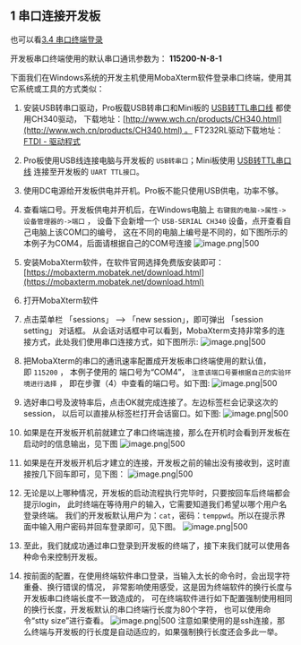 ## 1 串口连接开发板

也可以看[3.4 串口终端登录](../../1_快速使用手册/1_快速开始.md#3.4%20串口终端登录)

开发板串口终端使用的默认串口通讯参数为： **115200-N-8-1** 

下面我们在Windows系统的开发主机使用MobaXterm软件登录串口终端，使用其它系统或工具的方式类似：
1. 安装USB转串口驱动，Pro板载USB转串口和Mini板的 [USB转TTL串口线](https://detail.tmall.com/item.htm?spm=a1z10.5-b.w4011-22026361158.32.4b7c7e18f4CE7E&id=600554874281&rn=c55898db719eb30c307b1d2cc23d79b8&abbucket=18) 都使用CH340驱动， 下载地址：[http://www.wch.cn/products/CH340.html](http://www.wch.cn/products/CH340.html) 。
   FT232RL驱动下载地址：[FTDI - 驱动程式](https://www.ftdichip.cn/FTDrivers.htm)
    
2. Pro板使用USB线连接电脑与开发板的 `USB转串口`；Mini板使用 [USB转TTL串口线](https://detail.tmall.com/item.htm?spm=a1z10.5-b.w4011-22026361158.32.4b7c7e18f4CE7E&id=600554874281&rn=c55898db719eb30c307b1d2cc23d79b8&abbucket=18) 连接至开发板的 `UART TTL接口`。
    
3. 使用DC电源给开发板供电并开机。Pro板不能只使用USB供电，功率不够。
    
4. 查看端口号。开发板供电并开机后，在Windows电脑上 `右键我的电脑->属性->设备管理器的->端口` ， 设备下会新增一个 `USB-SERIAL CH340` 设备，点开查看自己电脑上该COM口的编号， 这在不同的电脑上编号是不同的，如下图所示的本例子为COM4，后面请根据自己的COM号连接
   ![image.png|500](https://my-obsidian-image.oss-cn-guangzhou.aliyuncs.com/2025/05/d8378661908c5ef05a72ce2eda967b82.png)
5. 安装MobaXterm软件，在软件官网选择免费版安装即可：[https://mobaxterm.mobatek.net/download.html](https://mobaxterm.mobatek.net/download.html)
6. 打开MobaXterm软件
7. 点击菜单栏 「sessions」 –> 「new session」，即可弹出 「session setting」 对话框。 从会话对话框中可以看到，MobaXterm支持非常多的连接方式，此处我们使用串口连接方式，如下图所示:
   ![image.png|500](https://my-obsidian-image.oss-cn-guangzhou.aliyuncs.com/2025/05/821ed216e6dbb538d255ad1d0021ccad.png)
8. 把MobaXterm的串口的通讯速率配置成开发板串口终端使用的默认值，即 `115200` ， 本例子使用的 端口号为“COM4”， `注意该端口号要根据自己的实验环境进行选择` ， 即在步骤（4）中查看的端口号。如下图:
   ![image.png|500](https://my-obsidian-image.oss-cn-guangzhou.aliyuncs.com/2025/05/4e26bbfd11d2f128910fe8984a36b0d7.png)
9. 选好串口号及波特率后，点击OK就完成连接了。左边标签栏会记录这次的session， 以后可以直接从标签栏打开会话窗口。如下图:
   ![image.png|500](https://my-obsidian-image.oss-cn-guangzhou.aliyuncs.com/2025/05/0030cb96fbd08111bb4207b367f69257.png)
10. 如果是在开发板开机前就建立了串口终端连接，那么在开机时会看到开发板在启动时的信息输出，见下图
    ![image.png|500](https://my-obsidian-image.oss-cn-guangzhou.aliyuncs.com/2025/05/049c63eec238bbb43d8b778714bf38ac.png)
11. 如果是在开发板开机后才建立的连接，开发板之前的输出没有接收到，这时直接按几下回车即可，见下图：
    ![image.png|500](https://my-obsidian-image.oss-cn-guangzhou.aliyuncs.com/2025/05/2588aaca9608880f6662149f390e912f.png)
12. 无论是以上哪种情况，开发板的启动流程执行完毕时，只要按回车后终端都会提示login， 此时终端在等待用户的输入，它需要知道我们希望以哪个用户名登录终端。 我们的开发板默认用户为：`cat`，密码：`temppwd`。所以在提示界面中输入用户密码并回车登录即可，见下图。
    ![image.png|500](https://my-obsidian-image.oss-cn-guangzhou.aliyuncs.com/2025/05/d0baf9e2eee8b3122e2dcee66f057400.png)
13. 至此，我们就成功通过串口登录到开发板的终端了，接下来我们就可以使用各种命令来控制开发板。
14. 按前面的配置，在使用终端软件串口登录，当输入太长的命令时，会出现字符重叠、换行错误的情况， 非常影响使用感受，这是因为终端软件的换行长度与开发板串口终端长度不一致造成的， 可在终端软件进行如下配置强制使用相同的换行长度，开发板默认的串口终端行长度为80个字符， 也可以使用命令“stty size”进行查看。
    ![image.png|500](https://my-obsidian-image.oss-cn-guangzhou.aliyuncs.com/2025/05/3b775d206c76f0f22ff5c37825c72f9b.png)
注意如果使用的是ssh连接，那么终端与开发板的行长度是自动适应的，如果强制换行长度还会多此一举。
